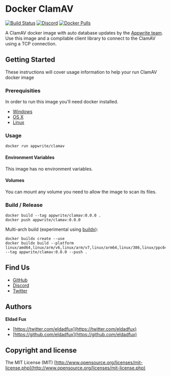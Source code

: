 # Docker ClamAV

[![Build Status](https://travis-ci.com/appwrite/docker-clamav.svg?branch=master)](https://travis-ci.com/appwrite/docker-clamav)
[![Discord](https://img.shields.io/discord/564160730845151244?label=discord)](https://discord.gg/GSeTUeA)
[![Docker Pulls](https://badgen.net/docker/pulls/appwrite/clamav)](https://travis-ci.org/appwrite/clamav)

A ClamAV docker image with auto database updates by the [Appwrite team](https://github.com/appwrite). Use this image and a compilable client library to connect to the ClamAV using a TCP connection.

## Getting Started

These instructions will cover usage information to help your run ClamAV docker image 

### Prerequisities

In order to run this image you'll need docker installed.

* [Windows](https://docs.docker.com/windows/started)
* [OS X](https://docs.docker.com/mac/started/)
* [Linux](https://docs.docker.com/linux/started/)

### Usage

```shell
docker run appwrite/clamav
```

#### Environment Variables

This image has no environment variables. 

#### Volumes

You can mount any volume you need to allow the image to scan its files. 

### Build / Release

```
docker build --tag appwrite/clamav:0.0.0 .
docker push appwrite/clamav:0.0.0
```

Multi-arch build (experimental using [buildx](https://github.com/docker/buildx)):

```
docker buildx create --use
docker buildx build --platform linux/amd64,linux/arm/v6,linux/arm/v7,linux/arm64,linux/386,linux/ppc64le --tag appwrite/clamav:0.0.0 --push .
```

## Find Us

* [GitHub](https://github.com/appwrite)
* [Discord](https://discord.gg/GSeTUeA)
* [Twitter](https://twitter.com/appwrite_io)

## Authors

**Eldad Fux**

+ [https://twitter.com/eldadfux](https://twitter.com/eldadfux)
+ [https://github.com/eldadfux](https://github.com/eldadfux)

## Copyright and license

The MIT License (MIT) [http://www.opensource.org/licenses/mit-license.php](http://www.opensource.org/licenses/mit-license.php)
